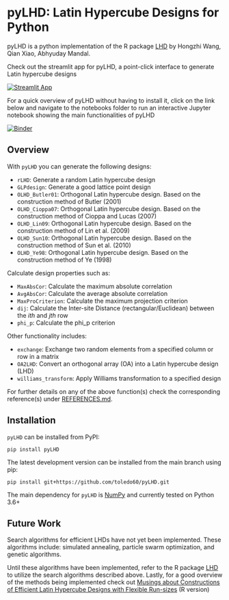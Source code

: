 # pyLHD: Latin Hypercube Designs for Python

pyLHD is a python implementation of the R package [LHD](https://cran.r-project.org/web/packages/LHD/index.html) by Hongzhi Wang, Qian Xiao, Abhyuday Mandal.

Check out the streamlit app for pyLHD, a point-click interface to generate Latin hypercube designs

[![Streamlit App](https://static.streamlit.io/badges/streamlit_badge_black_white.svg)](https://share.streamlit.io/toledo60/pylhd-streamlit/main/app.py)

For a quick overview of pyLHD without having to install it, click on the link below and navigate to the notebooks folder to run an interactive Jupyter notebook showing the main functionalities of pyLHD

[![Binder](https://mybinder.org/badge_logo.svg)](https://mybinder.org/v2/gh/toledo60/pyLHD/main?filepath=examples%2Fnotebooks)


## Overview

With `pyLHD` you can generate the following designs:

- `rLHD`: Generate a random Latin hypercube design
- `GLPdesign`: Generate a good lattice point design
- `OLHD_Butler01`: Orthogonal Latin hypercube design. Based on the construction method of Butler (2001)
- `OLHD_Cioppa07`: Orthogonal Latin hypercube design. Based on the construction method of Cioppa and Lucas (2007)
- `OLHD_Lin09`: Orthogonal Latin hypercube design. Based on the construction method of Lin et al. (2009)
- `OLHD_Sun10`: Orthogonal Latin hypercube design. Based on the construction method of Sun et al. (2010)
- `OLHD_Ye98`: Orthogonal Latin hypercube design. Based on the construction method of Ye (1998)

Calculate design properties such as:

- `MaxAbsCor`: Calculate the maximum absolute correlation
- `AvgAbsCor`: Calculate the average absolute correlation
- `MaxProCriterion`: Calculate the maximum projection criterion
- `dij`: Calculate the Inter-site Distance (rectangular/Euclidean) between the *ith* and *jth* row
- `phi_p`: Calculate the phi_p criterion

Other functionality includes:

- `exchange`: Exchange two random elements from a specified column or row in a matrix
- `OA2LHD`: Convert an orthogonal array (OA) into a Latin hypercube design (LHD)
- `williams_transform`: Apply Williams transformation to a specified design

For further details on any of the above function(s) check the corresponding reference(s) under [REFERENCES.md](https://github.com/toledo60/pyLHD/blob/main/REFERENCES.md). 

## Installation

`pyLHD` can be installed from PyPI:

```
pip install pyLHD
```

The latest development version can be installed from the main branch using pip:

```
pip install git+https://github.com/toledo60/pyLHD.git
```

The main dependency for `pyLHD` is [NumPy](https://numpy.org/) and currently tested on Python 3.6+


## Future Work

Search algorithms for efficient LHDs have not yet been implemented. These algorithms include: simulated annealing, particle swarm optimization, and genetic algorithms.

Until these algorithms have been implemented, refer to the R package [LHD](https://cran.r-project.org/web/packages/LHD/index.html) to utilize the search algorithms described above. Lastly, for a good overview of the methods being implemented check out [Musings about Constructions of Efficient Latin Hypercube Designs with Flexible Run-sizes](https://arxiv.org/abs/2010.09154) (R version)
